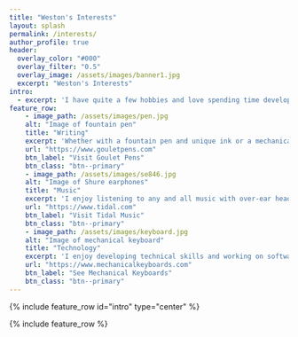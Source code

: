```yaml
---
title: "Weston's Interests"
layout: splash
permalink: /interests/
author_profile: true
header:
  overlay_color: "#000"
  overlay_filter: "0.5"
  overlay_image: /assets/images/banner1.jpg
  excerpt: "Weston's Interests"
intro:
  - excerpt: 'I have quite a few hobbies and love spending time developing them.'
feature_row:
    - image_path: /assets/images/pen.jpg
    alt: "Image of fountain pen"
    title: "Writing"
    excerpt: 'Whether with a fountain pen and unique ink or a mechanical pencil and a sketchpad, I relax with writing and sketching.'
    url: "https://www.gouletpens.com"
    btn_label: "Visit Goulet Pens"
    btn_class: "btn--primary"
    - image_path: /assets/images/se846.jpg
    alt: "Image of Shure earphones"
    title: "Music"
    excerpt: 'I enjoy listening to any and all music with over-ear headphones, in-ear monitors, stereo equipment, and anything else that brings out the life in a song.  For high quality stremaing I use Tidal and an MQA DAC.'
    url: "https://www.tidal.com"
    btn_label: "Visit Tidal Music"
    btn_class: "btn--primary"
    - image_path: /assets/images/keyboard.jpg
    alt: "Image of mechanical keyboard"
    title: "Technology"
    excerpt: 'I enjoy developing technical skills and working on software and hardware as time and patience permit.  Lately I have developed an interest in custom mechanical keyboards.'
    url: "https://www.mechanicalkeyboards.com"
    btn_label: "See Mechanical Keyboards"
    btn_class: "btn--primary"
---
```


{% include feature_row id="intro" type="center" %}

{% include feature_row %}
